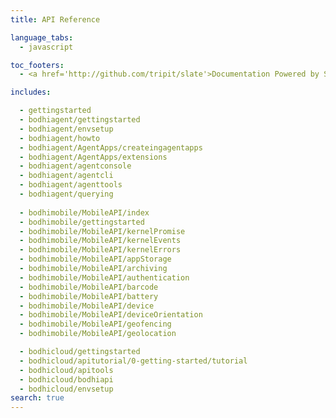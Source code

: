 ```yaml
---
title: API Reference

language_tabs:
  - javascript

toc_footers:
  - <a href='http://github.com/tripit/slate'>Documentation Powered by Slate</a>

includes:

  - gettingstarted
  - bodhiagent/gettingstarted
  - bodhiagent/envsetup
  - bodhiagent/howto
  - bodhiagent/AgentApps/createingagentapps
  - bodhiagent/AgentApps/extensions
  - bodhiagent/agentconsole
  - bodhiagent/agentcli
  - bodhiagent/agenttools
  - bodhiagent/querying
  
  - bodhimobile/MobileAPI/index
  - bodhimobile/gettingstarted
  - bodhimobile/MobileAPI/kernelPromise
  - bodhimobile/MobileAPI/kernelEvents
  - bodhimobile/MobileAPI/kernelErrors
  - bodhimobile/MobileAPI/appStorage
  - bodhimobile/MobileAPI/archiving
  - bodhimobile/MobileAPI/authentication
  - bodhimobile/MobileAPI/barcode
  - bodhimobile/MobileAPI/battery
  - bodhimobile/MobileAPI/device
  - bodhimobile/MobileAPI/deviceOrientation
  - bodhimobile/MobileAPI/geofencing
  - bodhimobile/MobileAPI/geolocation

  - bodhicloud/gettingstarted
  - bodhicloud/apitutorial/0-getting-started/tutorial
  - bodhicloud/apitools
  - bodhicloud/bodhiapi
  - bodhicloud/envsetup
search: true
---
```

